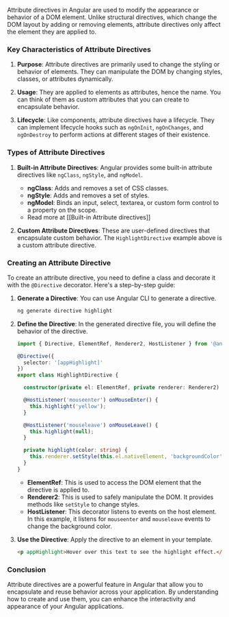 Attribute directives in Angular are used to modify the appearance or behavior of a DOM element. Unlike structural directives, which change the DOM layout by adding or removing elements, attribute directives only affect the element they are applied to.

### Key Characteristics of Attribute Directives

1. **Purpose**: Attribute directives are primarily used to change the styling or behavior of elements. They can manipulate the DOM by changing styles, classes, or attributes dynamically.

2. **Usage**: They are applied to elements as attributes, hence the name. You can think of them as custom attributes that you can create to encapsulate behavior.

3. **Lifecycle**: Like components, attribute directives have a lifecycle. They can implement lifecycle hooks such as `ngOnInit`, `ngOnChanges`, and `ngOnDestroy` to perform actions at different stages of their existence.
### Types of Attribute Directives

1. **Built-in Attribute Directives**: Angular provides some built-in attribute directives like `ngClass`, `ngStyle`, and `ngModel`.

   - **ngClass**: Adds and removes a set of CSS classes.
   - **ngStyle**: Adds and removes a set of styles.
   - **ngModel**: Binds an input, select, textarea, or custom form control to a property on the scope.
   - Read more at [[Built-in Attribute directives]]

2. **Custom Attribute Directives**: These are user-defined directives that encapsulate custom behavior. The `HighlightDirective` example above is a custom attribute directive.
### Creating an Attribute Directive

To create an attribute directive, you need to define a class and decorate it with the `@Directive` decorator. Here's a step-by-step guide:

1. **Generate a Directive**: You can use Angular CLI to generate a directive.
   ```bash
   ng generate directive highlight
   ```

2. **Define the Directive**: In the generated directive file, you will define the behavior of the directive.

   ```typescript
   import { Directive, ElementRef, Renderer2, HostListener } from '@angular/core';

   @Directive({
     selector: '[appHighlight]'
   })
   export class HighlightDirective {

     constructor(private el: ElementRef, private renderer: Renderer2) {}

     @HostListener('mouseenter') onMouseEnter() {
       this.highlight('yellow');
     }

     @HostListener('mouseleave') onMouseLeave() {
       this.highlight(null);
     }

     private highlight(color: string) {
       this.renderer.setStyle(this.el.nativeElement, 'backgroundColor', color);
     }
   }
   ```

   - **ElementRef**: This is used to access the DOM element that the directive is applied to.
   - **Renderer2**: This is used to safely manipulate the DOM. It provides methods like `setStyle` to change styles.
   - **HostListener**: This decorator listens to events on the host element. In this example, it listens for `mouseenter` and `mouseleave` events to change the background color.

3. **Use the Directive**: Apply the directive to an element in your template.

   ```html
   <p appHighlight>Hover over this text to see the highlight effect.</p>
   ```



### Conclusion

Attribute directives are a powerful feature in Angular that allow you to encapsulate and reuse behavior across your application. By understanding how to create and use them, you can enhance the interactivity and appearance of your Angular applications.
